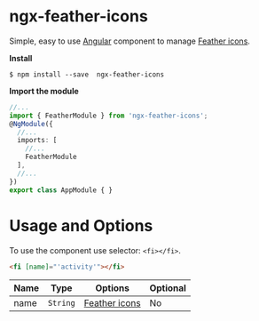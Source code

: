 # ngx-feather-icons

Simple, easy to use [Angular](https://angular.io/) component to manage [Feather icons](https://feathericons.com/).

**Install**

 ```shell
 $ npm install --save  ngx-feather-icons
 ```

**Import the module**
```typescript
//...
import { FeatherModule } from 'ngx-feather-icons';
@NgModule({
  //...
  imports: [
    //...
    FeatherModule
  ],
  //...
})
export class AppModule { }
```

# Usage and Options
To use the component use selector: `<fi></fi>`.

```html
<fi [name]="'activity'"></fi>
```


Name      | Type               | Options                                   | Optional
---       | ---                | ---                                       | ---
name      | `String`           | [Feather icons](https://feathericons.com/) | No

